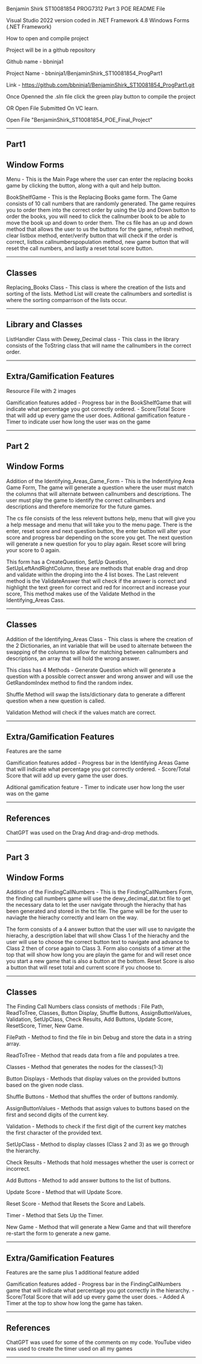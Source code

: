 Benjamin Shirk ST10081854
PROG7312 Part 3 POE README File

Visual Studio 2022 version coded in .NET Framework 4.8 
Windows Forms (.NET Framework)

How to open and compile project

Project will be in a github repository 

Github name - bbninja1

Project Name - bbninja1/BenjaminShirk_ST10081854_ProgPart1

Link - https://github.com/bbninja1/BenjaminShirk_ST10081854_ProgPart1.git

Once Openned the .sln file click the green play button to compile the project

OR Open File Submitted On VC learn. 

Open File "BenjaminShirk_ST10081854_POE_Final_Project"

-----------------------------------------------------------------------------------------------------------------------------------------------------------------------------------

Part1
------------
Window Forms
------------
Menu - This is the Main Page where the user can enter the replacing books game by clicking the button, along with a quit and help button. 

BookShelfGame - This is the Replacing Books game form. The Game consists of 10 call numbers that are randomly generated. The game requires you to order them into the correct order by using the
Up and Down button to order the books, you will need to click the callnumber book to be able to move the book up and down to order them. The cs file has an up and down method that allows the user to us the buttons for the game, refresh method, clear listbox method, 
enter/verify button that will check if the order is correct, listbox callnumberspopulation method, new game button that will reset the call numbers, and lastly a reset total score button.

-----------------------------------------------------------------------------------------------------------------------------------------------------------------------------------

Classes
--------

Replacing_Books Class - This class is where the creation of the lists and sorting of the lists. Method List will create the callnumbers and sortedlist is where the sorting comparrison
of the lists occur.

-----------------------------------------------------------------------------------------------------------------------------------------------------------------------------------

Library and Classes
-------------------

ListHandler Class with Dewey_Decimal class - This class in the library consists of the ToString class that will name the callnumbers in the correct order.

-----------------------------------------------------------------------------------------------------------------------------------------------------------------------------------

Extra/Gamification Features
-----

Resource File with 2 images

Gamification features added - Progress bar in the BookShelfGame that will indicate what percentage you got correctly ordered.
                            - Score/Total Score that will add up every game the user does. 
Aditional gamification feature - Timer to indicate user how long the user was on the game

-----------------------------------------------------------------------------------------------------------------------------------------------------------------------------------

Part 2
------------
Window Forms
------------

Addition of the Identifying_Areas_Game_Form - This is the Indentifying Area Game Form, The game will generate a question where the user must 
match the columns that will alternate between callnumbers and descriptions. The user must play the game to identify the correct callnumbers and 
descriptions and therefore memorize for the future games. 

The cs file consists of the less relevent buttons help, menu that will give you a help message and menu that will take you to the menu page.
There is the enter, reset score and next question button, the enter button will alter your score and progress bar depending on the score you get. 
The next question will generate a new question for you to play again. Reset score will bring your score to 0 again. 

This form has a CreateQuestion, SetUp Question, SetUpLeftAndRightColumn, these are methods that enable drag and drop and validate within 
the droping into the 4 list boxes. The Last relevent method is the ValidateAnswer that will check if the answer is correct and highlight
the text green for correct and red for incorrect and increase your score, This method makes use of the Validate Method in the Identifying_Areas Cass.

--------------------------------------------------------------------------------------------------------------------------------------

Classes
--------

Addition of the Identifying_Areas Class - This class is where the creation of the 2 Dictionaries, an int variable that will be used to alternate 
between the swapping of the columns to allow for matching between callnumbers and descriptions, an array that will hold the wrong answer. 

This class has 4 Methods - Generate Question which will generate a question with a possible correct answer and wrong answer and will use
the GetRandomIndex method to find the random index.

Shuffle Method will swap the lists/dictionary data to generate a different question when a new question is called.

Validation Method will check if the values match are correct.

--------------------------------------------------------------------------------------------------------------------------------------

Extra/Gamification Features
-----
Features are the same

Gamification features added - Progress bar in the Identifying Areas Game that will indicate what percentage you got correctly ordered.
                            - Score/Total Score that will add up every game the user does. 

Aditional gamification feature - Timer to indicate user how long the user was on the game

--------------------------------------------------------------------------------------------------------------------------------------

References
----------
ChatGPT was used on the Drag And drag-and-drop methods.

--------------------------------------------------------------------------------------------------------------------------------------

Part 3
------
Window Forms
------------

Addition of the FindingCallNumbers - This is the FindingCallNumbers Form, the finding call numbers game will use the dewy_decimal_dat.txt file
to get the necessary data to let the user navigate through the hierachy that has been generated and stored in the txt file. The game will be 
for the user to naviagte the hierachy correctly and learn on the way. 

The form consists of a 4 answer button that the user will use to navigate the hierachy, a description label that will show Class 1 of the hierachy and
the user will use to choose the correct button text to navigate and advance to Class 2 then of corse again to Class 3. 
Form also consists of a timer at the top that will show how long you are playin the game for and will reset once you start a new game that is also a button at the bottom.
Reset Score is also a button that will reset total and current score if you choose to. 

--------------------------------------------------------------------------------------------------------------------------------------

Classes
--------
The Finding Call Numbers class consists of methods : File Path, ReadToTree, Classes, Button Display, Shuffle Buttons, AssignButtonValues,
Validation, SetUpClass, Check Results, Add Buttons, Update Score, ResetScore, Timer, New Game.

FilePath - Method to find the file in bin Debug and store the data in a string array.

ReadToTree - Method that reads data from a file and populates a tree.

Classes - Method that generates the nodes for the classes(1-3)

Button Displays - Methods that display values on the provided buttons based on the given node class.

Shuffle Buttons - Method that shuffles the order of buttons randomly.

AssignButtonValues - Methods that assign values to buttons based on the first and second digits of the current key.

Validation - Methods to check if the first digit of the current key matches the first character of the provided text.

SetUpClass - Method to display classes (Class 2 and 3) as we go through the hierarchy.

Check Results - Methods that hold messages whether the user is correct or incorrect.

Add Buttons - Method to add answer buttons to the list of buttons.

Update Score - Method that will Update Score.

Reset Score - Method that Resets the Score and Labels.

Timer - Method that Sets Up the Timer.

New Game - Method that will generate a New Game and that will therefore re-start the form to generate a new game.

--------------------------------------------------------------------------------------------------------------------------------------

Extra/Gamification Features
-----
Features are the same plus 1 additional feature added

Gamification features added - Progress bar in the FindingCallNumbers game that will indicate what percentage you got correctly in the hierarchy.
                            - Score/Total Score that will add up every game the user does. 
                            - Added A Timer at the top to show how long the game has taken.

--------------------------------------------------------------------------------------------------------------------------------------

References
----------
ChatGPT was used for some of the comments on my code.
YouTube video was used to create the timer used on all my games

--------------------------------------------------------------------------------------------------------------------------------------
